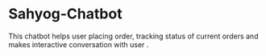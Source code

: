 # Sahyog-Chatbot
This chatbot helps user placing order, tracking status of current orders and makes interactive conversation with user .

